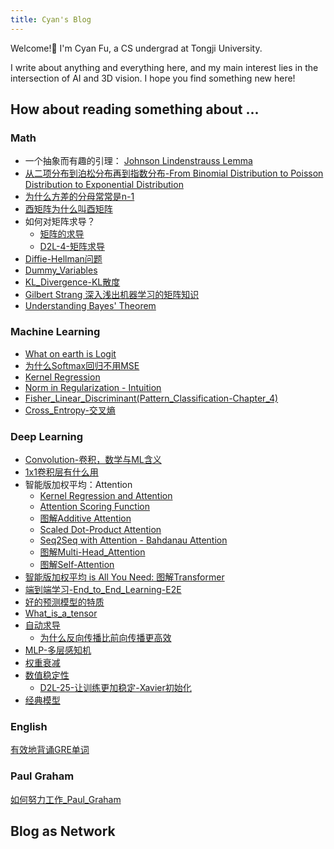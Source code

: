 ```yaml
---
title: Cyan's Blog
---
```

Welcome!🎉 I'm Cyan Fu, a CS undergrad at Tongji University.

I write about anything and everything here, and my main interest lies in the intersection of AI and 3D vision. I hope you find something new here!

## How about reading something about ...
### Math
- 一个抽象而有趣的引理： [Johnson Lindenstrauss Lemma](notes/2021/2021.12/Johnson%20Lindenstrauss%20Lemma%20-%20Publish%20Version.md)
- [从二项分布到泊松分布再到指数分布-From Binomial Distribution to Poisson Distribution to Exponential Distribution](notes/2022/2022.5/从二项分布到泊松分布再到指数分布-From%20Binomial%20Distribution%20to%20Poisson%20Distribution%20to%20Exponential%20Distribution.md)
- [为什么方差的分母常常是n-1](notes/2021/2021.10/为什么方差的分母常常是n-1.md)
- [酉矩阵为什么叫酉矩阵](notes/2021/2021.11/酉矩阵为什么叫酉矩阵.md)
- 如何对矩阵求导？
	- [矩阵的求导](notes/2021/2021.8/矩阵的求导.md)
	- [D2L-4-矩阵求导](notes/2022/2022.1/D2L-4-矩阵求导.md)
- [Diffie-Hellman问题](notes/2021/2021.6/Diffie-Hellman问题.md)
- [Dummy_Variables](notes/2022/2022.1/Dummy_Variables.md)
- [KL_Divergence-KL散度](notes/2022/2022.2/KL_Divergence-KL散度.md)
- [Gilbert Strang 深入浅出机器学习的矩阵知识](notes/2022/2022.10/Gilbert%20Strang%20深入浅出机器学习的矩阵知识.md)
- [Understanding Bayes' Theorem](notes/2021/2021.12/Understanding%20Bayes'%20Theorem.Md)
### Machine Learning
- [What on earth is Logit](notes/2022/2022.2/Logit.md)
- [为什么Softmax回归不用MSE](notes/2022/2022.2/为什么Softmax回归不用MSE.md)
- [Kernel Regression](notes/2022/2022.4/D2L-64-Kernel%20Regression.md)
- [Norm in Regularization - Intuition](notes/2022/2022.2/Norm%20in%20Regularization%20-%20Intuition.md)
- [Fisher_Linear_Discriminant(Pattern_Classification-Chapter_4)](notes/2021/2021.10/Part.29_Fisher_Linear_Discriminant(Pattern_Classification-Chapter_4).Md)
- [Cross_Entropy-交叉熵](notes/2022/2022.2/Cross_Entropy-交叉熵.md)

### Deep Learning
- [Convolution-卷积，数学与ML含义](notes/2022/2022.2/D2L-32-Convolution-卷积.md)
- [1x1卷积层有什么用](notes/2022/2022.2/D2L-36-1x1卷积层.md)
- 智能版加权平均：Attention
	- [Kernel Regression and Attention](notes/2022/2022.4/D2L-66-Kernel%20Regression%20and%20Attention.md)
	- [Attention Scoring Function](notes/2022/2022.4/D2L-67-Attention%20Scoring%20Function.md)
	- [图解Additive Attention](notes/2022/2022.4/D2L-68-Additive%20Attention.md)
	- [Scaled Dot-Product Attention](notes/2022/2022.4/D2L-69-Scaled%20Dot-Product%20Attention.md)
	- [Seq2Seq with Attention - Bahdanau Attention](notes/2022/2022.4/D2L-70-Seq2Seq%20with%20Attention%20-%20Bahdanau%20Attention.md)
	- [图解Multi-Head_Attention](notes/2022/2022.4/D2L-71-Multi-Head_Attention.md)
	- [图解Self-Attention](notes/2022/2022.4/D2L-72-Self-Attention.md)
- [智能版加权平均 is All You Need: 图解Transformer](notes/2022/2022.4/D2L-74-Transformer.md)
- [端到端学习-End_to_End_Learning-E2E](notes/2022/2022.5/端到端学习-End_to_End_Learning-E2E.md)
- [好的预测模型的特质](notes/2022/2022.2/好的预测模型的特质.md)
- [What_is_a_tensor](notes/2022/2022.1/D2L-1-What_is_a_tensor.md)
- [自动求导](notes/2022/2022.1/D2L-7-自动求导.md)
	- [为什么反向传播比前向传播更高效](notes/2022/2022.1/为什么反向传播比前向传播更高效.md)
- [MLP-多层感知机](notes/2022/2022.2/D2L-17-MLP-多层感知机.md)
- [权重衰减](notes/2022/2022.2/D2L-22-权重衰减.md)
- [数值稳定性](notes/2022/2022.2/D2L-24-数值稳定性.md)
	- [D2L-25-让训练更加稳定-Xavier初始化](notes/2022/2022.2/D2L-25-让训练更加稳定-Xavier初始化.md)
- [经典模型](notes/2022/2022.10/经典模型.md)
### English
[有效地背诵GRE单词](notes/2022/2022.7/有效地背诵GRE单词.md)

### Paul Graham
[如何努力工作_Paul_Graham](notes/2021/2021.8/如何努力工作_Paul_Graham.md)

## Blog as Network

